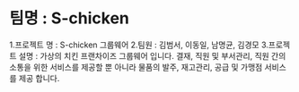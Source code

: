 # 팀명 : S-chicken
1.프로젝트 명 : S-chicken 그룹웨어
2.팀원 : 김범서, 이동일, 남명균, 김경모
3.프로젝트 설명 :  가상의 치킨 프랜차이즈 그룹웨어 입니다.
결재, 직원 및 부서관리, 직원 간의 소통을 위한 서비스를 제공할 뿐 아니라 물품의 발주, 재고관리, 공급 및 가맹점 서비스를 제공 합니다.
